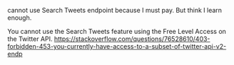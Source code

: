 cannot use Search Tweets endpoint because I must pay. But think I learn enough.

You cannot use the Search Tweets feature using the Free Level Access on the Twitter API.
https://stackoverflow.com/questions/76528610/403-forbidden-453-you-currently-have-access-to-a-subset-of-twitter-api-v2-endp
